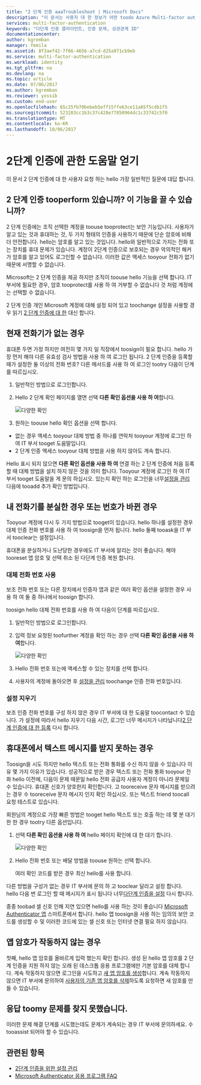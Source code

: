 ```yaml
---
title: "2 단계 인증 aaaTroubleshoot | Microsoft Docs"
description: "이 문서는 사용자 대 한 정보가 어떤 toodo Azure Multi-factor authentication 문제도 넘어가는 경우."
services: multi-factor-authentication
keywords: "다단계 인증 클라이언트, 인증 문제, 상관관계 ID"
documentationcenter: 
author: kgremban
manager: femila
ms.assetid: 8f3aef42-7f66-4656-a7cd-d25a971cb9eb
ms.service: multi-factor-authentication
ms.workload: identity
ms.tgt_pltfrm: na
ms.devlang: na
ms.topic: article
ms.date: 07/06/2017
ms.author: kgremban
ms.reviewer: yossib
ms.custom: end-user
ms.openlocfilehash: 65c25fb70bebeb5eff15ffe63ce11a65f5cdb1f5
ms.sourcegitcommit: 523283cc1b3c37c428e77850964dc1c33742c5f0
ms.translationtype: MT
ms.contentlocale: ko-KR
ms.lasthandoff: 10/06/2017
---
```

# <a name="get-help-with-two-step-verification"></a>2단계 인증에 관한 도움말 얻기
이 문서 2 단계 인증에 대 한 사용자 요청 하는 hello 가장 일반적인 질문에 대답 합니다. 

## <a name="why-do-i-have-tooperform-two-step-verification-can-i-turn-it-off"></a>2 단계 인증 tooperform 있습니까? 이 기능을 끌 수 있습니까?

2 단계 인증에는 조직 선택한 계정을 toouse tooprotect는 보안 기능입니다. 사용자가 알고 있는 것과 휴대하는 것, 두 가지 형태의 인증을 사용하기 때문에 단순 암호에 비해 더 안전합니다. hello는 암호를 알고 있는 것입니다. hello와 일반적으로 가지는 전화 또는 장치를 휴대 문제가 있습니다. 계정이 2단계 인증으로 보호되는 경우 악의적인 해커가 암호를 알고 있어도 로그인할 수 없습니다. 이러한 값은 액세스 tooyour 전화가 없기 때문에 서명할 수 없습니다. 

Microsoft는 2 단계 인증을 제공 하지만 조직이 toouse hello 기능을 선택 합니다. IT 부서에 필요한 경우, 암호 tooprotect를 사용 하 여 거부할 수 없습니다 것 처럼 계정에는 선택할 수 없습니다. 

2 단계 인증 개인 Microsoft 계정에 대해 설정 되어 있고 toochange 설정을 사용할 경우 읽기 [2 단계 인증에 대 한](https://support.microsoft.com/help/12408/microsoft-account-about-two-step-verification) 대신 합니다. 

## <a name="i-dont-have-my-phone-with-me-today"></a>현재 전화기가 없는 경우

휴대폰 두면 가정 하지만 여전히 몇 가지 일 직장에서 toosign이 필요 합니다. hello 가장 먼저 해야 다른 유효성 검사 방법을 사용 하 여 로그인 됩니다. 2 단계 인증을 등록할 때가 설정한 둘 이상의 전화 번호? 다른 메서드를 사용 하 여 로그인 tootry 다음이 단계를 따르십시오.

1. 일반적인 방법으로 로그인합니다.
2. Hello 2 단계 확인 페이지를 열면 선택 **다른 확인 옵션을 사용 하 여**합니다.

   ![다양한 확인](./media/multi-factor-authentication-end-user-troubleshoot/diff_option.png)

3. 원하는 toouse hello 확인 옵션을 선택 합니다. 
  - 없는 경우 액세스 tooyour 대체 방법 중 하나를 연락처 tooyour 계정에 로그인 하 여 IT 부서 tooget 도움말입니다.
  - 2 단계 인증 액세스 tooyour 대체 방법을 사용 하지 않아도 계속 합니다.

Hello 표시 되지 않으면 **다른 확인 옵션을 사용 하 여** 연결 하는 2 단계 인증에 처음 등록할 때 대체 방법을 설치 하지 않은 것을 의미 합니다. Tooyour 계정에 로그인 하 여 IT 부서 tooget 도움말을 게 문의 하십시오. 있는지 확인 하는 로그인을 너무[설정을 관리](multi-factor-authentication-end-user-manage-settings.md) 다음에 tooadd 추가 확인 방법입니다. 

## <a name="i-lost-my-phone-or-got-a-new-number"></a>내 전화기를 분실한 경우 또는 번호가 바뀐 경우
Tooyour 계정에 다시 두 가지 방법으로 tooget이 있습니다. hello 하나를 설정한 경우 대체 인증 전화 번호를 사용 하 여 toosign을 먼저 됩니다. hello 둘째 tooask을 IT 부서 tooclear는 설정입니다.

휴대폰을 분실하거나 도난당한 경우에도 IT 부서에 알리는 것이 좋습니다. 해야 tooreset 앱 암호 및 선택 취소 된 다단계 인증 복원 합니다. 

### <a name="use-an-alternate-phone-number"></a>대체 전화 번호 사용
보조 전화 번호 또는 다른 장치에서 인증자 앱과 같은 여러 확인 옵션을 설정한 경우 사용 하 여 둘 중 하나에서 toosign 합니다.

toosign hello 대체 전화 번호를 사용 하 여 다음이 단계를 따르십시오.

1. 일반적인 방법으로 로그인합니다.
2. 입력 정보 요청된 toofurther 계정을 확인 하는 경우 선택 **다른 확인 옵션을 사용 하 여**합니다.
   
   ![다양한 확인](./media/multi-factor-authentication-end-user-troubleshoot/diff_option.png)

3. Hello 전화 번호 또는에 액세스할 수 있는 장치를 선택 합니다.
4. 사용자의 계정에 돌아오면 후 [설정을 관리](multi-factor-authentication-end-user-manage-settings.md) toochange 인증 전화 번호입니다.

### <a name="clear-your-settings"></a>설정 지우기
보조 인증 전화 번호를 구성 하지 않은 경우 IT 부서에 대 한 도움말 toocontact 수 있습니다. 가 설정에 따라서 hello 지우기 다음 시간, 로그인 너무 메시지가 나타납니다[2 단계 인증에 대 한 등록](multi-factor-authentication-end-user-first-time.md) 다시 합니다.

## <a name="i-am-not-receiving-a-text-or-call-on-my-phone"></a>휴대폰에서 텍스트 메시지를 받지 못하는 경우
Toosign을 시도 하지만 hello 텍스트 또는 전화 통화를 수신 하지 않을 수 있습니다 이유 몇 가지 이유가 있습니다. 성공적으로 받은 경우 텍스트 또는 전화 통화 tooyour 전화 hello 이전에, 다음이 문제 때문일 hello 전화 공급자 사용자 계정이 아니라 문제일 수 있습니다. 휴대폰 신호가 양호한지 확인합니다. 고 tooreceive 문자 메시지를 받으려는 경우 수 tooreceive 문자 메시지 인지 확인 하십시오. 또는 텍스트 friend toocall 요청 테스트로 있습니다. 

회원님의 계정으로 가장 빠른 방법은 tooget hello 텍스트 또는 호출 하는 데 몇 분 대기한 한 경우 tootry 다른 옵션입니다.

1. 선택 **다른 확인 옵션을 사용 하 여** hello 페이지 확인에 대 한 대기 합니다.
   
    ![다양한 확인](./media/multi-factor-authentication-end-user-troubleshoot/diff_option.png)
2. Hello 전화 번호 또는 배달 방법을 toouse 원하는 선택 합니다.
   
    여러 확인 코드를 받은 경우 최신 hello를 사용 합니다.

다른 방법을 구성가 없는 경우 IT 부서에 문의 하 고 tooclear 달라고 설정 합니다. hello 다음 번 로그인 할 때 메시지가 표시 됩니다 너무[다단계 인증을 설정](multi-factor-authentication-end-user-first-time.md) 다시 합니다.

종종 toobad 셀 신호 인해 지연 있으면 hello를 사용 하는 것이 좋습니다 [Microsoft Authenticator 앱](microsoft-authenticator-app-how-to.md) 스마트폰에서 합니다. hello 앱 toosign을 사용 하는 임의의 보안 코드를 생성할 수 및 이러한 코드에 있는 셀 신호 또는 인터넷 연결 필요 하지 않습니다.

## <a name="app-passwords-are-not-working"></a>앱 암호가 작동하지 않는 경우
첫째, hello 앱 암호를 올바르게 입력 했는지 확인 합니다. 생성 된 hello 앱 암호를 2 단계 인증을 지원 하지 않는 오래 된 데스크톱 응용 프로그램에만 기본 암호를 대체 합니다. 계속 작동하지 않으면 로그인을 시도하고 [새 앱 암호를 생성](multi-factor-authentication-end-user-app-passwords.md)합니다.  계속 작동하지 않으면 IT 부서에 문의하여 [사용자의 기존 앱 암호를 삭제](../multi-factor-authentication-manage-users-and-devices.md)하도록 요청하면 새 암호를 만들 수 있습니다.

## <a name="i-didnt-find-an-answer-toomy-problem"></a>응답 toomy 문제를 찾지 못했습니다.
이러한 문제 해결 단계를 시도했는데도 문제가 계속되는 경우 IT 부서에 문의하세요. 수 tooassist 되어야 할 수 있습니다.

## <a name="related-topics"></a>관련된 항목
* [2단계 인증을 위한 설정 관리](multi-factor-authentication-end-user-manage-settings.md)  
* [Microsoft Authenticator 응용 프로그램 FAQ](microsoft-authenticator-app-faq.md)


